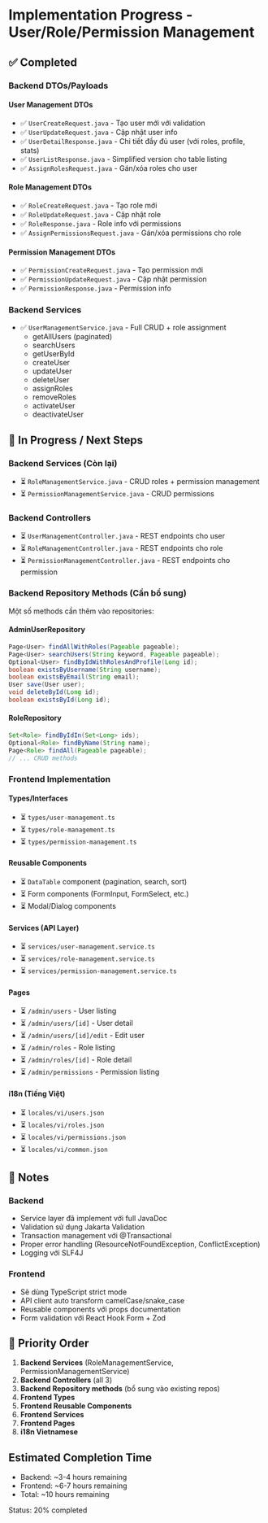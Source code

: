 # Implementation Progress - User/Role/Permission Management

## ✅ Completed

### Backend DTOs/Payloads

#### User Management DTOs
- ✅ `UserCreateRequest.java` - Tạo user mới với validation
- ✅ `UserUpdateRequest.java` - Cập nhật user info
- ✅ `UserDetailResponse.java` - Chi tiết đầy đủ user (với roles, profile, stats)
- ✅ `UserListResponse.java` - Simplified version cho table listing
- ✅ `AssignRolesRequest.java` - Gán/xóa roles cho user

#### Role Management DTOs
- ✅ `RoleCreateRequest.java` - Tạo role mới
- ✅ `RoleUpdateRequest.java` - Cập nhật role
- ✅ `RoleResponse.java` - Role info với permissions
- ✅ `AssignPermissionsRequest.java` - Gán/xóa permissions cho role

#### Permission Management DTOs
- ✅ `PermissionCreateRequest.java` - Tạo permission mới
- ✅ `PermissionUpdateRequest.java` - Cập nhật permission
- ✅ `PermissionResponse.java` - Permission info

### Backend Services
- ✅ `UserManagementService.java` - Full CRUD + role assignment
  - getAllUsers (paginated)
  - searchUsers
  - getUserById
  - createUser
  - updateUser
  - deleteUser
  - assignRoles
  - removeRoles
  - activateUser
  - deactivateUser

## 🚧 In Progress / Next Steps

### Backend Services (Còn lại)
- ⏳ `RoleManagementService.java` - CRUD roles + permission management
- ⏳ `PermissionManagementService.java` - CRUD permissions

### Backend Controllers
- ⏳ `UserManagementController.java` - REST endpoints cho user
- ⏳ `RoleManagementController.java` - REST endpoints cho role
- ⏳ `PermissionManagementController.java` - REST endpoints cho permission

### Backend Repository Methods (Cần bổ sung)
Một số methods cần thêm vào repositories:

#### AdminUserRepository
```java
Page<User> findAllWithRoles(Pageable pageable);
Page<User> searchUsers(String keyword, Pageable pageable);
Optional<User> findByIdWithRolesAndProfile(Long id);
boolean existsByUsername(String username);
boolean existsByEmail(String email);
User save(User user);
void deleteById(Long id);
boolean existsById(Long id);
```

#### RoleRepository
```java
Set<Role> findByIdIn(Set<Long> ids);
Optional<Role> findByName(String name);
Page<Role> findAll(Pageable pageable);
// ... CRUD methods
```

### Frontend Implementation

#### Types/Interfaces
- ⏳ `types/user-management.ts`
- ⏳ `types/role-management.ts`
- ⏳ `types/permission-management.ts`

#### Reusable Components
- ⏳ `DataTable` component (pagination, search, sort)
- ⏳ Form components (FormInput, FormSelect, etc.)
- ⏳ Modal/Dialog components

#### Services (API Layer)
- ⏳ `services/user-management.service.ts`
- ⏳ `services/role-management.service.ts`
- ⏳ `services/permission-management.service.ts`

#### Pages
- ⏳ `/admin/users` - User listing
- ⏳ `/admin/users/[id]` - User detail
- ⏳ `/admin/users/[id]/edit` - Edit user
- ⏳ `/admin/roles` - Role listing
- ⏳ `/admin/roles/[id]` - Role detail
- ⏳ `/admin/permissions` - Permission listing

#### i18n (Tiếng Việt)
- ⏳ `locales/vi/users.json`
- ⏳ `locales/vi/roles.json`
- ⏳ `locales/vi/permissions.json`
- ⏳ `locales/vi/common.json`

## 📝 Notes

### Backend
- Service layer đã implement với full JavaDoc
- Validation sử dụng Jakarta Validation
- Transaction management với @Transactional
- Proper error handling (ResourceNotFoundException, ConflictException)
- Logging với SLF4J

### Frontend
- Sẽ dùng TypeScript strict mode
- API client auto transform camelCase/snake_case
- Reusable components với props documentation
- Form validation với React Hook Form + Zod

## 🎯 Priority Order

1. **Backend Services** (RoleManagementService, PermissionManagementService)
2. **Backend Controllers** (all 3)
3. **Backend Repository methods** (bổ sung vào existing repos)
4. **Frontend Types**
5. **Frontend Reusable Components**
6. **Frontend Services**
7. **Frontend Pages**
8. **i18n Vietnamese**

## Estimated Completion Time

- Backend: ~3-4 hours remaining
- Frontend: ~6-7 hours remaining
- Total: ~10 hours remaining

Status: 20% completed

